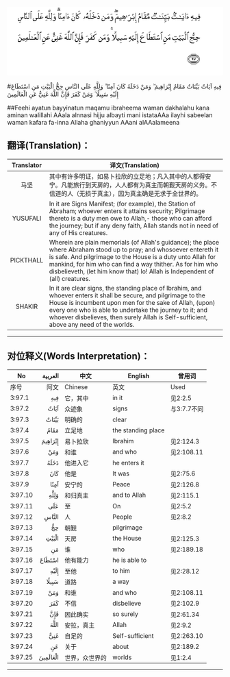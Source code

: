 ![003:097](images/003_097.gif)

#فِيهِ آيَاتٌ بَيِّنَاتٌ مَقَامُ إِبْرَاهِيمَ ۖ وَمَنْ دَخَلَهُ كَانَ آمِنًا ۗ وَلِلَّهِ عَلَى النَّاسِ حِجُّ الْبَيْتِ مَنِ اسْتَطَاعَ إِلَيْهِ سَبِيلًا ۚ وَمَنْ كَفَرَ فَإِنَّ اللَّهَ غَنِيٌّ عَنِ الْعَالَمِينَ 

##Feehi ayatun bayyinatun maqamu ibraheema waman dakhalahu kana aminan walillahi AAala alnnasi hijju albayti mani istataAAa ilayhi sabeelan waman kafara fa-inna Allaha ghaniyyun AAani alAAalameena 

## 翻译(Translation)：

| Translator | 译文(Translation)                                            |
| :--------: | ------------------------------------------------------------ |
|    马坚    | 其中有许多明证，如易卜拉欣的立足地；凡入其中的人都得安宁。凡能旅行到天房的，人人都有为真主而朝觐天房的义务。不信道的人（无损于真主），因为真主确是无求于全世界的。 |
|  YUSUFALI  | In it are Signs Manifest; (for example), the Station of Abraham; whoever enters it attains security; Pilgrimage thereto is a duty men owe to Allah,- those who can afford the journey; but if any deny faith, Allah stands not in need of any of His creatures. |
| PICKTHALL  | Wherein are plain memorials (of Allah's guidance); the place where Abraham stood up to pray; and whosoever entereth it is safe. And pilgrimage to the House is a duty unto Allah for mankind, for him who can find a way thither. As for him who disbelieveth, (let him know that) lo! Allah is Independent of (all) creatures. |
|   SHAKIR   | In it are clear signs, the standing place of Ibrahim, and whoever enters it shall be secure, and pilgrimage to the House is incumbent upon men for the sake of Allah, (upon) every one who is able to undertake the journey to it; and whoever disbelieves, then surely Allah is Self-sufficient, above any need of the worlds. |

---

## 对位释义(Words Interpretation)：

| No   | العربية | 中文    | English | 曾用词 |
| ---- | ------: | ------- | ------- | ------ |
| 序号 |    阿文 | Chinese | 英文    | Used   |
| 3:97.1  | فِيهِ      | 它，其中       | in it              | 见2:2.5     |
| 3:97.2  | آيَاتٌ     | 众迹象         | signs              | 与3:7.7不同 |
| 3:97.3  | بَيِّنَاتٌ    | 明确的         | clear              |             |
| 3:97.4  | مَقَامُ     | 立足地         | the standing place |             |
| 3:97.5  | إِبْرَاهِيمَ  | 易卜拉欣       | Ibrahim            | 见2:124.3   |
| 3:97.6  | وَمَنْ      | 和谁           | and who            | 见2:108.11  |
| 3:97.7  | دَخَلَهُ     | 他进入它       | he enters it       |             |
| 3:97.8  | كَانَ      | 他是           | It was             | 见2:75.6    |
| 3:97.9  | آمِنًا     | 安宁的         | Peace              | 见2:126.8   |
| 3:97.10 | وَلِلَّهِ     | 和归真主       | and to Allah       | 见2:115.1   |
| 3:97.11 | عَلَى      | 至             | On                 | 见2:5.2     |
| 3:97.12 | النَّاسِ    | 人             | People             | 见2:8.2     |
| 3:97.13 | حِجُّ       | 朝觐           | pilgrimage         |             |
| 3:97.14 | الْبَيْتِ    | 天房           | the House          | 见2:125.3   |
| 3:97.15 | مَنِ       | 谁             | who                | 见2:189.18  |
| 3:97.16 | اسْتَطَاعَ   | 他有能力       | he is able to      |             |
| 3:97.17 | إِلَيْهِ     | 至他           | to him             | 见2:28.12   |
| 3:97.18 | سَبِيلًا    | 道路         | a way              |             |
| 3:97.19 | وَمَنْ      | 和谁           | and who            | 见2:108.11  |
| 3:97.20 | كَفَرَ      | 不信           | disbelieve         | 见2:102.9   |
| 3:97.21 | فَإِنَّ      | 因此确实       | so surely          | 见2:61.34   |
| 3:97.22 | اللَّهَ     | 安拉，真主     | Allah              | 见2:9.2 |
| 3:97.23 | غَنِيٌّ      | 自足的         | Self-sufficient    | 见2:263.10  |
| 3:97.24 | عَنِ       | 关于           | about              | 见2:189.2   |
| 3:97.25 | الْعَالَمِينَ | 世界，众世界的 | worlds             | 见1:2.4     |

---
